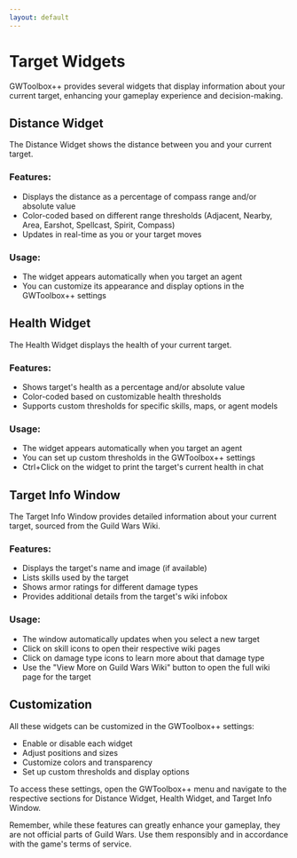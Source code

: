 ```yaml
---
layout: default
---
```


# Target Widgets

GWToolbox++ provides several widgets that display information about your current target, enhancing your gameplay experience and decision-making.

## Distance Widget

The Distance Widget shows the distance between you and your current target.

### Features:
- Displays the distance as a percentage of compass range and/or absolute value
- Color-coded based on different range thresholds (Adjacent, Nearby, Area, Earshot, Spellcast, Spirit, Compass)
- Updates in real-time as you or your target moves

### Usage:
- The widget appears automatically when you target an agent
- You can customize its appearance and display options in the GWToolbox++ settings

## Health Widget

The Health Widget displays the health of your current target.

### Features:
- Shows target's health as a percentage and/or absolute value
- Color-coded based on customizable health thresholds
- Supports custom thresholds for specific skills, maps, or agent models

### Usage:
- The widget appears automatically when you target an agent
- You can set up custom thresholds in the GWToolbox++ settings
- Ctrl+Click on the widget to print the target's current health in chat

## Target Info Window

The Target Info Window provides detailed information about your current target, sourced from the Guild Wars Wiki.

### Features:
- Displays the target's name and image (if available)
- Lists skills used by the target
- Shows armor ratings for different damage types
- Provides additional details from the target's wiki infobox

### Usage:
- The window automatically updates when you select a new target
- Click on skill icons to open their respective wiki pages
- Click on damage type icons to learn more about that damage type
- Use the "View More on Guild Wars Wiki" button to open the full wiki page for the target

## Customization

All these widgets can be customized in the GWToolbox++ settings:
- Enable or disable each widget
- Adjust positions and sizes
- Customize colors and transparency
- Set up custom thresholds and display options

To access these settings, open the GWToolbox++ menu and navigate to the respective sections for Distance Widget, Health Widget, and Target Info Window.

Remember, while these features can greatly enhance your gameplay, they are not official parts of Guild Wars. Use them responsibly and in accordance with the game's terms of service.
